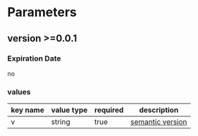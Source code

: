 # Parameters

## version >=0.0.1

### Expiration Date

no

### values

key name | value type | required | description
--- | --- | --- | ---
v | string | true | [semantic version](http://semver.org/)
